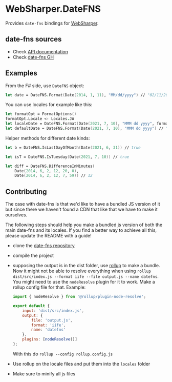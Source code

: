 # WebSharper.DateFNS

Provides `date-fns` bindings for [WebSharper](https://websharper.com/).

## date-fns sources

* Check [API documentation](https://date-fns.org/docs/Getting-Started)
* Check [date-fns GH](https://github.com/date-fns/date-fns)

## Examples

From the F# side, use `DateFNS` object:

```fsharp
let date = DateFNS.Format(Date(2014, 1, 11), "MM/dd/yyyy") // "02/11/2014"
```

You can use locales for example like this:

```fsharp
let formatOpt = FormatOptions()
formatOpt.Locale <- Locales.JA
let localeDate = DateFNS.Format(Date(2021, 7, 10), "MMM dd yyyy", formatOpt) // "8月 10 2021"
let defaultDate = DateFNS.Format(Date(2021, 7, 10), "MMM dd yyyy") // "Aug 10 2021"
```

Helper methods for different date kinds:

```fsharp
let b = DateFNS.IsLastDayOfMonth(Date(2021, 6, 31)) // true

let isT = DateFNS.IsTuesday(Date(2021, 7, 10)) // true

let diff = DateFNS.DifferenceInMinutes(
    Date(2014, 6, 2, 12, 20, 0),
    Date(2014, 6, 2, 12, 7, 59)) // 12
```

## Contributing

The case with date-fns is that we'd like to have a bundled JS version of it but since there we haven't found a CDN that like that we have to make it ourselves.

The following steps should help you make a bundled js version of both the main date-fns and its locales. If you find a better way to achieve all this, please update the README with a guide!

* clone the [date-fns repository](https://github.com/date-fns/date-fns)
* compile the project
* supposing the output is in the dist folder, use [rollup](https://rollupjs.org/guide/en/) to make a bundle. Now it might not be able to resolve everything when using `rollup dist/src/index.js --format iife --file output.js --name datefns`. You might need to use the `nodeResolve` plugin for it to work. Make a rollup config file for that. Example:

  ```js
  import { nodeResolve } from '@rollup/plugin-node-resolve';

  export default {
      input: 'dist/src/index.js',
      output: {
          file: 'output.js',
          format: 'iife',
          name: 'datefns'
      },
      plugins: [nodeResolve()]
  };
  ```

  With this do `rollup --config rollup.config.js`
* Use rollup on the locale files and put them into the `locales` folder
* Make sure to minify all js files

